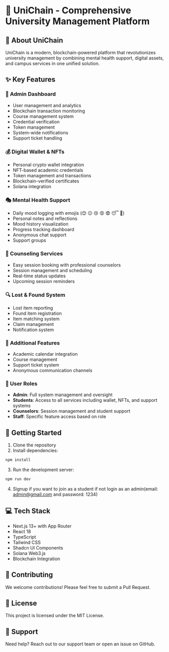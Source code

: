 # 🌟 UniChain - Comprehensive University Management Platform

## 🎯 About UniChain
UniChain is a modern, blockchain-powered platform that revolutionizes university management by combining mental health support, digital assets, and campus services in one unified solution.

## ✨ Key Features

### 💼 Admin Dashboard
- User management and analytics
- Blockchain transaction monitoring
- Course management system
- Credential verification
- Token management
- System-wide notifications
- Support ticket handling

### 💰 Digital Wallet & NFTs
- Personal crypto wallet integration
- NFT-based academic credentials
- Token management and transactions
- Blockchain-verified certificates
- Solana integration

### 🎭 Mental Health Support
- Daily mood logging with emojis (😊 😐 😢 😡 😨 😴 🤩)
- Personal notes and reflections
- Mood history visualization
- Progress tracking dashboard
- Anonymous chat support
- Support groups

### 👥 Counseling Services
- Easy session booking with professional counselors
- Session management and scheduling
- Real-time status updates
- Upcoming session reminders

### 🔍 Lost & Found System
- Lost item reporting
- Found item registration
- Item matching system
- Claim management
- Notification system

### 📅 Additional Features
- Academic calendar integration
- Course management
- Support ticket system
- Anonymous communication channels

### 🔐 User Roles
- **Admin**: Full system management and oversight
- **Students**: Access to all services including wallet, NFTs, and support systems
- **Counselors**: Session management and student support
- **Staff**: Specific feature access based on role

## 🚀 Getting Started

1. Clone the repository
2. Install dependencies:
```bash
npm install
```
3. Run the development server:
```bash
npm run dev
```

4. Signup if you want to join as a student if not login as an admin(email: admin@gmail.com and password: 1234)

## 💻 Tech Stack
- Next.js 13+ with App Router
- React 18
- TypeScript
- Tailwind CSS
- Shadcn UI Components
- Solana Web3.js
- Blockchain Integration


## 🤝 Contributing
We welcome contributions! Please feel free to submit a Pull Request.

## 📝 License
This project is licensed under the MIT License.

## 🌈 Support
Need help? Reach out to our support team or open an issue on GitHub.
